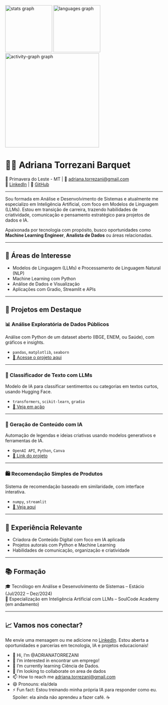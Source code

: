 <div align="left">
  <img src="https://github-readme-stats.vercel.app/api?username=adrianatorrezani&hide_title=false&hide_rank=false&show_icons=true&include_all_commits=true&count_private=true&disable_animations=false&theme=gruvbox_light&locale=en&hide_border=false&order=1" height="150" alt="stats graph"  />
  <img src="https://github-readme-stats.vercel.app/api/top-langs?username=adrianatorrezani&locale=en&hide_title=false&layout=compact&card_width=320&langs_count=5&theme=gruvbox_light&hide_border=false&order=2" height="150" alt="languages graph"  />
  <img src="https://github-readme-activity-graph.vercel.app/graph?username=adrianatorrezani&radius=16&theme=gruvbox&area=true&order=5" height="300" alt="activity-graph graph"  />
</div>

###
# 👩‍💻 Adriana Torrezani Barquet

📍 Primavera do Leste - MT | 📧 adriana.torrezani@gmail.com  
🔗 [LinkedIn](https://www.linkedin.com/in/adrianatorrezanibarquet) | 🐙 [GitHub](https://github.com/ADRIANATORREZANI)

---

Sou formada em Análise e Desenvolvimento de Sistemas e atualmente me especializo em Inteligência Artificial, com foco em Modelos de Linguagem (LLMs). Estou em transição de carreira, trazendo habilidades de criatividade, comunicação e pensamento estratégico para projetos de dados e IA.

Apaixonada por tecnologia com propósito, busco oportunidades como **Machine Learning Engineer**, **Analista de Dados** ou áreas relacionadas.

---

## 🧠 Áreas de Interesse
- Modelos de Linguagem (LLMs) e Processamento de Linguagem Natural (NLP)
- Machine Learning com Python
- Análise de Dados e Visualização
- Aplicações com Gradio, Streamlit e APIs

---

## 📌 Projetos em Destaque

### 📊 Análise Exploratória de Dados Públicos
Análise com Python de um dataset aberto (IBGE, ENEM, ou Saúde), com gráficos e insights.
- `pandas`, `matplotlib`, `seaborn`
- [🔗 Acesse o projeto aqui](https://github.com/ADRIANATORREZANI/projeto-analise-dados)

---

### 🤖 Classificador de Texto com LLMs
Modelo de IA para classificar sentimentos ou categorias em textos curtos, usando Hugging Face.
- `transformers`, `scikit-learn`, `gradio`
- [🔗 Veja em ação](https://github.com/ADRIANATORREZANI/classificador-texto)

---

### 🧠 Geração de Conteúdo com IA
Automação de legendas e ideias criativas usando modelos generativos e ferramentas de IA.
- `OpenAI API`, `Python`, `Canva`
- [🔗 Link do projeto](https://github.com/ADRIANATORREZANI/ia-conteudo)

---

### 🛍️ Recomendação Simples de Produtos
Sistema de recomendação baseado em similaridade, com interface interativa.
- `numpy`, `streamlit`
- [🔗 Veja aqui](https://github.com/ADRIANATORREZANI/recomendador-simples)

---

## 💼 Experiência Relevante

- Criadora de Conteúdo Digital com foco em IA aplicada
- Projetos autorais com Python e Machine Learning
- Habilidades de comunicação, organização e criatividade

---

## 📚 Formação

🎓 Tecnólogo em Análise e Desenvolvimento de Sistemas – Estácio (Jul/2022 – Dez/2024)  
📘 Especialização em Inteligência Artificial com LLMs – SoulCode Academy (em andamento)

---

## 📈 Vamos nos conectar?

Me envie uma mensagem ou me adicione no [LinkedIn](https://www.linkedin.com/in/adrianatorrezanibarquet). Estou aberta a oportunidades e parcerias em tecnologia, IA e projetos educacionais!






- 👋 Hi, I’m @ADRIANATORREZANI
- 👀 I’m interested in encontrar um emprego!
- 🌱 I’m currently learning Ciência de Dados.
- 💞️ I’m looking to collaborate on area de dados
- 📫 How to reach me adriana.torrezani@gmail.com
- 😄 Pronouns: ela/dela
- ⚡ Fun fact: Estou treinando minha própria IA para responder como eu. Spoiler: ela ainda não aprendeu a fazer café. ☕

<!---
ADRIANATORREZANI/ADRIANATORREZANI is a ✨ special ✨ repository because its `README.md` (this file) appears on your GitHub profile.
You can click the Preview link to take a look at your changes.
--->
